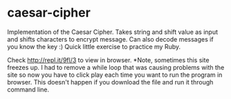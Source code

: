 # caesar-cipher
Implementation of the Caesar Cipher. Takes string and shift value as input and shifts characters to encrypt message. Can also decode messages if you know the key :) Quick little exercise to practice my Ruby.

Check http://repl.it/9fl/3 to view in browser. *Note, sometimes this site freezes up. I had to remove a while loop that was causing problems with the site so now you have to click play each time you want to run the program in browser.
This doesn't happen if you download the file and run it through command line.
